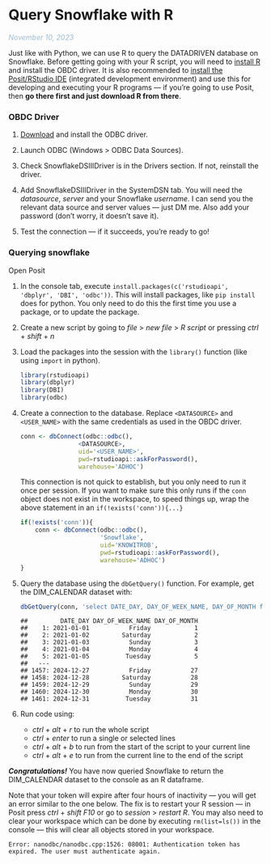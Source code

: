Query Snowflake with R
================
<em style='color:#00508060;'>November 10, 2023</em>

<!-- Original date: 2023-11-09 -->

Just like with Python, we can use R to query the DATADRIVEN database on
Snowflake. Before getting going with your R script, you will need to
[install R](https://cran.r-project.org/bin/windows/base/) and install
the OBDC driver. It is also recommended to [install the Posit/RStudio
IDE](https://posit.co/download/rstudio-desktop/) (integrated development
environment) and use this for developing and executing your R programs —
if you’re going to use Posit, then **go there first and just download R
from there**.

### OBDC Driver

1.  [Download](https://developers.snowflake.com/odbc/) and install the
    ODBC driver.

2.  Launch ODBC (Windows \> ODBC Data Sources).

3.  Check SnowflakeDSIIIDriver is in the Drivers section. If not,
    reinstall the driver.

4.  Add SnowflakeDSIIIDriver in the SystemDSN tab. You will need the
    *datasource*, *server* and your Snowflake *username*. I can send you
    the relevant data source and server values — just DM me. Also add
    your password (don’t worry, it doesn’t save it).

5.  Test the connection — if it succeeds, you’re ready to go!

### Querying snowflake

Open Posit

1.  In the console tab, execute
    `install.packages(c('rstudioapi', 'dbplyr', 'DBI', 'odbc'))`. This
    will install packages, like `pip install` does for python. You only
    need to do this the first time you use a package, or to update the
    package.

2.  Create a new script by going to *file* \> *new file* \> *R script*
    or pressing *ctrl* + *shift* + *n*

3.  Load the packages into the session with the `library()` function
    (like using `import` in python).

    ``` r
    library(rstudioapi)
    library(dbplyr)
    library(DBI)
    library(odbc)
    ```

4.  Create a connection to the database. Replace `<DATASOURCE>` and
    `<USER_NAME>` with the same credentials as used in the OBDC driver.

    ``` r
    conn <- dbConnect(odbc::odbc(), 
                    <DATASOURCE>, 
                    uid='<USER_NAME>', 
                    pwd=rstudioapi::askForPassword(),
                    warehouse='ADHOC')
    ```

    This connection is not quick to establish, but you only need to run
    it once per session. If you want to make sure this only runs if the
    `conn` object does not exist in the workspace, to speed things up,
    wrap the above statement in an `if(!exists('conn')){...}`

    ``` r
    if(!exists('conn')){
        conn <- dbConnect(odbc::odbc(), 
                          'Snowflake', 
                          uid='KNOWITROB', 
                          pwd=rstudioapi::askForPassword(),
                          warehouse='ADHOC')
    }
    ```

5.  Query the database using the `dbGetQuery()` function. For example,
    get the DIM_CALENDAR dataset with:

    ``` r
    dbGetQuery(conn, 'select DATE_DAY, DAY_OF_WEEK_NAME, DAY_OF_MONTH from CORE.DIM_CALENDAR')
    ```

        ##         DATE_DAY DAY_OF_WEEK_NAME DAY_OF_MONTH
        ##    1: 2021-01-01           Friday            1
        ##    2: 2021-01-02         Saturday            2
        ##    3: 2021-01-03           Sunday            3
        ##    4: 2021-01-04           Monday            4
        ##    5: 2021-01-05          Tuesday            5
        ##   ---                                         
        ## 1457: 2024-12-27           Friday           27
        ## 1458: 2024-12-28         Saturday           28
        ## 1459: 2024-12-29           Sunday           29
        ## 1460: 2024-12-30           Monday           30
        ## 1461: 2024-12-31          Tuesday           31

6.  Run code using:

    - *ctrl* + *alt* + *r* to run the whole script
    - *ctrl* + *enter* to run a single or selected lines
    - *ctrl* + *alt* + *b* to run from the start of the script to your
      current line
    - *ctrl* + *alt* + *e* to run from the current line to the end of
      the script

***Congratulations!*** You have now queried Snowflake to return the
DIM_CALENDAR dataset to the console as an R dataframe.

Note that your token will expire after four hours of inactivity — you
will get an error similar to the one below. The fix is to restart your R
session — in Posit press *ctrl* + *shift* *F10* or go to *session* \>
*restart R*. You may also need to clear your workspace which can be done
by executing `rm(list=ls())` in the console — this will clear all
objects stored in your workspace.

    Error: nanodbc/nanodbc.cpp:1526: 08001: Authentication token has expired. The user must authenticate again.

<!-- Important source: https://community.snowflake.com/s/article/How-To-Connect-Snowflake-with-R-RStudio-using-RODBC-driver-on-Windows-MacOS-Linux -->
